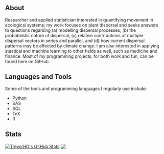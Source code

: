 ## About

Researcher and applied statistician interested in quantifying movement in ecological systems; my work focuses on plant dispersal and seeks answers to questions regarding (a) modelling dispersal processes, (b) the probabilistic nature of dispersal, (c) relative contributions of multiple dispersal vectors in series and parallel, and (d) how current dispersal patterns may be affected by climate change. I am also interested in applying stastical and machine learning to other fields as well, such as medicine and finance. Most of my programming projects, for both work and fun, can be found here on GitHub.

## Languages and Tools

Some of the tools and programming languages I regularly use include:
* Python
* SAS
* SQL
* TeX
* R

## Stats

<a href="https://github.com/TrevorHD/TrevorHD">
  <img align="center" src="https://github-readme-stats.vercel.app/api?username=TrevorHD&show_icons=true&line_height=32&count_private=true&include_all_commits=true&hide=prs&title_color=00AEFF&text_color=63BEE1&icon_color=00AEFF&bg_color=00000000&custom_title=GitHub Stats" alt="TrevorHD's GitHub Stats" />
</a>

<a href="https://github.com/TrevorHD/TrevorHD">
  <img align="center" src="https://github-readme-stats.vercel.app/api/top-langs/?username=TrevorHD&hide=SAS&card_width=305&title_color=00AEFF&text_color=63BEE1&icon_color=00AEFF&bg_color=00000000" />
</a>

